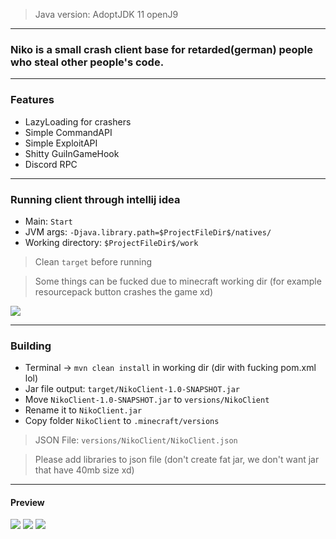 > Java version: AdoptJDK 11 openJ9
---

### Niko is a small crash client base for retarded(german) people who steal other people's code.

---

### Features
- LazyLoading for crashers
- Simple CommandAPI
- Simple ExploitAPI
- Shitty GuiInGameHook
- Discord RPC

---

### Running client through intellij idea
- Main: `Start`
- JVM args: `-Djava.library.path=$ProjectFileDir$/natives/`
- Working directory: `$ProjectFileDir$/work`

> Clean `target` before running

> Some things can be fucked due to minecraft working dir (for example resourcepack button crashes the game xd)


![](https://i.imgur.com/1ttvVCZ.png)

--- 

### Building
- Terminal -> `mvn clean install` in working dir (dir with fucking pom.xml lol)
- Jar file output:  `target/NikoClient-1.0-SNAPSHOT.jar`
- Move `NikoClient-1.0-SNAPSHOT.jar` to `versions/NikoClient`
- Rename it to `NikoClient.jar`
- Copy folder `NikoClient` to `.minecraft/versions`

> JSON File: `versions/NikoClient/NikoClient.json`

> Please add libraries to json file (don't create fat jar, we don't want jar that have 40mb size xd)

---

#### Preview

![](https://i.imgur.com/ZlXz3yL.png)
![](https://i.imgur.com/89hJYV7.png)
![](https://i.imgur.com/gPkWI1l.png)
